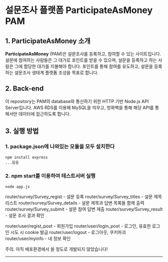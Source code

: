 설문조사 플랫폼 ParticipateAsMoney **PAM**
======================

## 1. **ParticipateAsMoney** 소개
**ParticipateAsMoney** (PAM)은 설문조사를 등록하고, 참여할 수 있는 사이트입니다. 설문에 참여하는 사람들은 그 대가로 포인트를 받을 수 있으며, 설문을 등록하고 하는 사람은 그에 합당한 대가를 지불해야 합니다. 포인트를 통해 참여를 유도하고, 설문을 등록하는 설문조사 생태계 플랫폼 조성을 목표로 합니다.

## 2. Back-end
이 repository는 PAM의 database와 통신하기 위한 HTTP 기반 Node.js API Server입니다. AWS RDS를 이용해 MySQL을 띄우고, 방화벽을 통해 해당 API를 통해서만 데이터에 접근하도록 합니다.

## 3. 실행 방법
### 1. package.json에 나와있는 모듈을 모두 설치한다

```
npm install express
...등등
```
### 2. npm start를 이용하여 테스트서버 실행

```
node app.js
```
router/survey/Survey_regist - 설문 등록
router/survey/Survey_titles - 설문 제목 리스트
router/survey/Survey_details - 설문 제목과 답변 목록들 함께 출력
router/survey/Survey_submit - 설문 참여 답변 제출 
router/survey/Survey_result - 설문 조사 결과 확인

router/user/regist_post - 회원가입
router/user/login_post - 로그인, 유효한 로그인 시도 시 cookie 발급 
router/user/logout - 로그아웃, 쿠키파괴
router/user/myinfo - 내 정보 확인

주의. 아직 배포환경에서 쓸 정도로 개발되지 않았습니다!
	

****